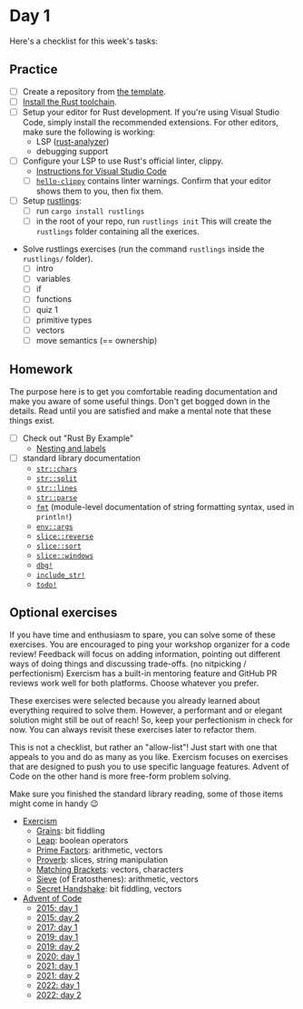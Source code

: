 # Day 1

Here's a checklist for this week's tasks:

## Practice

- [ ] Create a repository from [the template][exercise-repo].
- [ ] [Install the Rust toolchain][install-rust].
- [ ] Setup your editor for Rust development.
      If you're using Visual Studio Code, simply install the recommended extensions.
      For other editors, make sure the following is working:
  - LSP ([rust-analyzer])
  - debugging support
- [ ] Configure your LSP to use Rust's official linter, clippy.
  - [Instructions for Visual Studio Code][vscode-clippy]
  - [ ] [`hello-clippy`](hello-clippy/src/lib.rs) contains linter warnings.
        Confirm that your editor shows them to you, then fix them.
- [ ] Setup [rustlings]:
  - [ ] run `cargo install rustlings`
  - [ ] in the root of your repo, run `rustlings init`
        This will create the `rustlings` folder containing all the exerices.
- Solve rustlings exercises (run the command `rustlings` inside the `rustlings/` folder).
  - [ ] intro
  - [ ] variables
  - [ ] if
  - [ ] functions
  - [ ] quiz 1
  - [ ] primitive types
  - [ ] vectors
  - [ ] move semantics (== ownership)

## Homework

The purpose here is to get you comfortable reading documentation and make you aware of some useful things.
Don't get bogged down in the details.
Read until you are satisfied and make a mental note that these things exist.

- [ ] Check out "Rust By Example"
  - [Nesting and labels](https://doc.rust-lang.org/rust-by-example/flow_control/loop/nested.html)
- [ ] standard library documentation
  - [`str::chars`](https://doc.rust-lang.org/stable/std/primitive.str.html#method.chars)
  - [`str::split`](https://doc.rust-lang.org/stable/std/primitive.str.html#method.split)
  - [`str::lines`](https://doc.rust-lang.org/stable/std/primitive.str.html#method.lines)
  - [`str::parse`](https://doc.rust-lang.org/stable/std/primitive.str.html#method.parse)
  - [`fmt`](https://doc.rust-lang.org/stable/std/fmt/index.html) (module-level documentation of string formatting syntax, used in `println!`)
  - [`env::args`](https://doc.rust-lang.org/stable/std/env/fn.args.html)
  - [`slice::reverse`](https://doc.rust-lang.org/stable/std/primitive.slice.html#method.reverse)
  - [`slice::sort`](https://doc.rust-lang.org/stable/std/primitive.slice.html#method.sort)
  - [`slice::windows`](https://doc.rust-lang.org/stable/std/primitive.slice.html#method.windows)
  - [`dbg!`](https://doc.rust-lang.org/stable/std/macro.dbg.html)
  - [`include_str!`](https://doc.rust-lang.org/stable/std/macro.include_str.html)
  - [`todo!`](https://doc.rust-lang.org/stable/std/macro.todo.html)

## Optional exercises

If you have time and enthusiasm to spare, you can solve some of these exercises.
You are encouraged to ping your workshop organizer for a code review!
Feedback will focus on adding information, pointing out different ways of doing things and discussing trade-offs. (no nitpicking / perfectionism)
Exercism has a built-in mentoring feature and GitHub PR reviews work well for both platforms.
Choose whatever you prefer.

These exercises were selected because you already learned about everything required to solve them.
However, a performant and or elegant solution might still be out of reach!
So, keep your perfectionism in check for now.
You can always revisit these exercises later to refactor them.

This is not a checklist, but rather an "allow-list"!
Just start with one that appeals to you and do as many as you like.
Exercism focuses on exercises that are designed to push you to use specific language features.
Advent of Code on the other hand is more free-form problem solving.

Make sure you finished the standard library reading, some of those items might come in handy 😉

- [Exercism]
  - [Grains](https://exercism.org/tracks/rust/exercises/leap): bit fiddling
  - [Leap](https://exercism.org/tracks/rust/exercises/leap): boolean operators
  - [Prime Factors](https://exercism.org/tracks/rust/exercises/nth-prime): arithmetic, vectors
  - [Proverb](https://exercism.org/tracks/rust/exercises/proverb): slices, string manipulation
  - [Matching Brackets](https://exercism.org/tracks/rust/exercises/matching-brackets): vectors, characters
  - [Sieve](https://exercism.org/tracks/rust/exercises/sieve) (of Eratosthenes): arithmetic, vectors
  - [Secret Handshake](https://exercism.org/tracks/rust/exercises/secret-handshake): bit fiddling, vectors
- [Advent of Code]
  - [2015: day 1](https://adventofcode.com/2015/day/1)
  - [2015: day 2](https://adventofcode.com/2015/day/2)
  - [2017: day 1](https://adventofcode.com/2017/day/1)
  - [2019: day 1](https://adventofcode.com/2019/day/1)
  - [2019: day 2](https://adventofcode.com/2019/day/2)
  - [2020: day 1](https://adventofcode.com/2020/day/1)
  - [2021: day 1](https://adventofcode.com/2021/day/1)
  - [2021: day 2](https://adventofcode.com/2021/day/2)
  - [2022: day 1](https://adventofcode.com/2022/day/1)
  - [2022: day 2](https://adventofcode.com/2022/day/2)

[install-rust]: https://www.rust-lang.org/tools/install
[exercise-repo]: https://github.com/senekor/rust-exercises
[rust-analyzer]: https://rust-analyzer.github.io/
[vscode-clippy]: https://code.visualstudio.com/docs/languages/rust#_linting
[helix-website]: https://helix-editor.com/
[rustlings]: https://github.com/rust-lang/rustlings
[Exercism]: https://exercism.org/tracks/rust
[Advent of Code]: https://adventofcode.com
